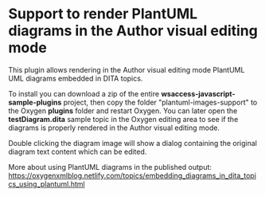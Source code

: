 # Support to render PlantUML diagrams in the Author visual editing mode

This plugin allows rendering in the Author visual editing mode PlantUML UML diagrams embedded in DITA topics.

To install you can download a zip of the entire **wsaccess-javascript-sample-plugins** project, then copy the folder "plantuml-images-support"
to the Oxygen **plugins** folder and restart Oxygen. You can later open the **testDiagram.dita** sample topic in the Oxygen editing area to see if the diagrams is properly rendered in the Author visual editing mode.


Double clicking the diagram image will show a dialog containing the original diagram text content which can be edited.

More about using PlantUML diagrams in the published output: https://oxygenxmlblog.netlify.com/topics/embedding_diagrams_in_dita_topics_using_plantuml.html

